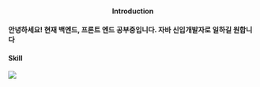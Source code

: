 <h4 align ="center">Introduction<h4>
 
 안녕하세요! 현재 백엔드, 프론트 엔드 공부중입니다.
 자바 신입개발자로 일하길 원합니다
 
 <h4>Skill</h4>
 
<img src="https://img.shields.io/badge/Spring-#6DB33F?style=flat&logo=Spring&logoColor=white"/>
  
